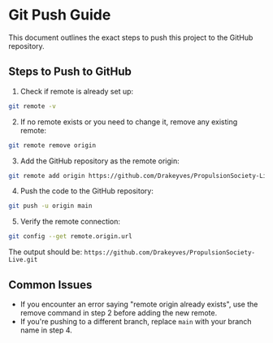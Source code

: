# Git Push Guide

This document outlines the exact steps to push this project to the GitHub repository.

## Steps to Push to GitHub

1. Check if remote is already set up:
```bash
git remote -v
```

2. If no remote exists or you need to change it, remove any existing remote:
```bash
git remote remove origin
```

3. Add the GitHub repository as the remote origin:
```bash
git remote add origin https://github.com/Drakeyves/PropulsionSociety-Live.git
```

4. Push the code to the GitHub repository:
```bash
git push -u origin main
```

5. Verify the remote connection:
```bash
git config --get remote.origin.url
```

The output should be: `https://github.com/Drakeyves/PropulsionSociety-Live.git`

## Common Issues

- If you encounter an error saying "remote origin already exists", use the remove command in step 2 before adding the new remote.
- If you're pushing to a different branch, replace `main` with your branch name in step 4. 